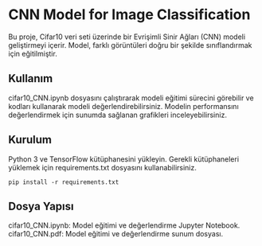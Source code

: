 # CNN Model for Image Classification
Bu proje, Cifar10 veri seti üzerinde bir Evrişimli Sinir Ağları (CNN) modeli geliştirmeyi içerir. Model, farklı görüntüleri doğru bir şekilde sınıflandırmak için eğitilmiştir.

## Kullanım
cifar10_CNN.ipynb dosyasını çalıştırarak modeli eğitimi sürecini görebilir ve kodları kullanarak modeli değerlendirebilirsiniz.
Modelin performansını değerlendirmek için sunumda sağlanan grafikleri inceleyebilirsiniz.
## Kurulum
Python 3 ve TensorFlow kütüphanesini yükleyin.
Gerekli kütüphaneleri yüklemek için requirements.txt dosyasını kullanabilirsiniz.

`pip install -r requirements.txt`
## Dosya Yapısı
cifar10_CNN.ipynb: Model eğitimi ve değerlendirme Jupyter Notebook.
cifar10_CNN.pdf: Model eğitimi ve değerlendirme sunum dosyası.

